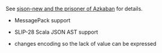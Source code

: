 See [sjson-new and the prisoner of Azkaban][1] for details.

- MessagePack support
- SLIP-28 Scala JSON AST support
- changes encoding so the lack of value can be expressed

  [1]: http://eed3si9n.com/sjson-new-and-the-prisoner-of-azkaban
